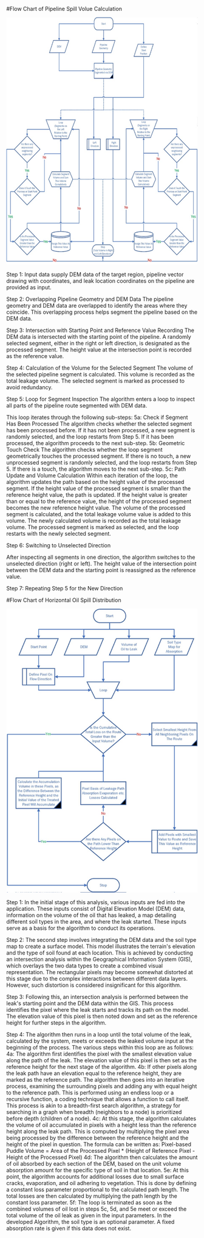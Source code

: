


#Flow Chart of Pipeline Spill Volue Calculation

![Volume UML](./images/volume_uml.jpg)  

Step 1: Input data supply
DEM data of the target region, pipeline vector drawing with coordinates, and leak location coordinates on the pipeline are provided as input.

Step 2: Overlapping Pipeline Geometry and DEM Data
The pipeline geometry and DEM data are overlapped to identify the areas where they coincide.
This overlapping process helps segment the pipeline based on the DEM data.

Step 3: Intersection with Starting Point and Reference Value Recording
The DEM data is intersected with the starting point of the pipeline.
A randomly selected segment, either in the right or left direction, is designated as the processed segment.
The height value at the intersection point is recorded as the reference value.

Step 4: Calculation of the Volume for the Selected Segment
The volume of the selected pipeline segment is calculated.
This volume is recorded as the total leakage volume.
The selected segment is marked as processed to avoid redundancy.


Step 5: Loop for Segment Inspection
The algorithm enters a loop to inspect all parts of the pipeline route segmented with DEM data.

This loop iterates through the following sub-steps:
  5a: Check if Segment Has Been Processed
The algorithm checks whether the selected segment has been processed before.
If it has not been processed, a new segment is randomly selected, and the loop restarts from Step 5.
If it has been processed, the algorithm proceeds to the next sub-step.
  5b: Geometric Touch Check
The algorithm checks whether the loop segment geometrically touches the processed segment.
If there is no touch, a new unprocessed segment is randomly selected, and the loop restarts from Step 5.
If there is a touch, the algorithm moves to the next sub-step.
  5c: Path Update and Volume Calculation
Within each iteration of the loop, the algorithm updates the path based on the height value of the processed segment.
If the height value of the processed segment is smaller than the reference height value, the path is updated.
If the height value is greater than or equal to the reference value, the height of the processed segment becomes the new reference height value.
The volume of the processed segment is calculated, and the total leakage volume value is added to this volume.
The newly calculated volume is recorded as the total leakage volume.
The processed segment is marked as selected, and the loop restarts with the newly selected segment.

Step 6: Switching to Unselected Direction

After inspecting all segments in one direction, the algorithm switches to the unselected direction (right or left).
The height value of the intersection point between the DEM data and the starting point is reassigned as the reference value.

Step 7: Repeating Step 5 for the New Direction



#Flow Chart of Horizontal Oil Spill Distribution

![Path UML](./images/path_uml.jpg)  

Step 1: In the initial stage of this analysis, various inputs are fed into the application. These inputs consist of Digital Elevation Model (DEM) data, information on the volume of the oil that has leaked, a map detailing different soil types in the area, and where the leak started. These inputs serve as a basis for the algorithm to conduct its operations.

Step 2: The second step involves integrating the DEM data and the soil type map to create a surface model. This model illustrates the terrain's elevation and the type of soil found at each location. This is achieved by conducting an intersection analysis within the Geographical Information System (GIS), which overlays the two data types to create a combined visual representation. The rectangular pixels may become somewhat distorted at this stage due to the complex interactions between different data layers. However, such distortion is considered insignificant for this algorithm.

Step 3: Following this, an intersection analysis is performed between the leak's starting point and the DEM data within the GIS. This process identifies the pixel where the leak starts and tracks its path on the model. The elevation value of this pixel is then noted down and set as the reference height for further steps in the algorithm.

Step 4: The algorithm then runs in a loop until the total volume of the leak, calculated by the system, meets or exceeds the leaked volume input at the beginning of the process. The various steps within this loop are as follows:
   4a: The algorithm first identifies the pixel with the smallest elevation value along the path of the leak. The elevation value of this pixel is then set as the reference height for the next stage of the algorithm.
   4b: If other pixels along the leak path have an elevation equal to the reference height, they are marked as the reference path. The algorithm then goes into an iterative process, examining the surrounding pixels and adding any with equal height to the reference path. This is performed using an endless loop or a recursive function, a coding technique that allows a function to call itself. This process is akin to a breadth-first search algorithm, a strategy for searching in a graph when breadth (neighbors to a node) is prioritized before depth (children of a node).
   4c: At this stage, the algorithm calculates the volume of oil accumulated in pixels with a height less than the reference height along the leak path. This is computed by multiplying the pixel area being processed by the difference between the reference height and the height of the pixel in question. The formula can be written as:
      Pixel-based Puddle Volume = Area of the Processed Pixel * (Height of Reference Pixel - Height of the Processed Pixel)
   4d: The algorithm then calculates the amount of oil absorbed by each section of the DEM, based on the unit volume absorption amount for the specific type of soil in that location.
   5e: At this point, the algorithm accounts for additional losses due to small surface cracks, evaporation, and oil adhering to vegetation. This is done by defining a constant loss parameter proportional to the calculated path length. The total losses are then calculated by multiplying the path length by the constant loss parameter.
   5f: The loop is terminated as soon as the combined volumes of oil lost in steps 5c, 5d, and 5e meet or exceed the total volume of the oil leak as given in the input parameters.
In the developed Algorithm, the soil type is an optional parameter. A fixed absorption rate is given if this data does not exist.

